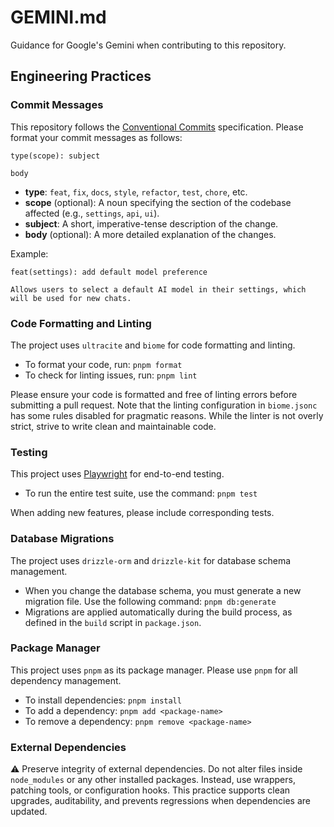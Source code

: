 # GEMINI.md

Guidance for Google's Gemini when contributing to this repository.

## Engineering Practices

### Commit Messages
This repository follows the [Conventional Commits](https://www.conventionalcommits.org/en/v1.0.0/) specification. Please format your commit messages as follows:

```
type(scope): subject

body
```

- **type**: `feat`, `fix`, `docs`, `style`, `refactor`, `test`, `chore`, etc.
- **scope** (optional): A noun specifying the section of the codebase affected (e.g., `settings`, `api`, `ui`).
- **subject**: A short, imperative-tense description of the change.
- **body** (optional): A more detailed explanation of the changes.

Example:
```
feat(settings): add default model preference

Allows users to select a default AI model in their settings, which will be used for new chats.
```

### Code Formatting and Linting
The project uses `ultracite` and `biome` for code formatting and linting.

- To format your code, run: `pnpm format`
- To check for linting issues, run: `pnpm lint`

Please ensure your code is formatted and free of linting errors before submitting a pull request. Note that the linting configuration in `biome.jsonc` has some rules disabled for pragmatic reasons. While the linter is not overly strict, strive to write clean and maintainable code.

### Testing
This project uses [Playwright](https://playwright.dev/) for end-to-end testing.

- To run the entire test suite, use the command: `pnpm test`

When adding new features, please include corresponding tests.

### Database Migrations
The project uses `drizzle-orm` and `drizzle-kit` for database schema management.

- When you change the database schema, you must generate a new migration file. Use the following command: `pnpm db:generate`
- Migrations are applied automatically during the build process, as defined in the `build` script in `package.json`.

### Package Manager
This project uses `pnpm` as its package manager. Please use `pnpm` for all dependency management.

- To install dependencies: `pnpm install`
- To add a dependency: `pnpm add <package-name>`
- To remove a dependency: `pnpm remove <package-name>`

### External Dependencies
⚠️ Preserve integrity of external dependencies.
Do not alter files inside `node_modules` or any other installed packages. Instead, use wrappers, patching tools, or configuration hooks. This practice supports clean upgrades, auditability, and prevents regressions when dependencies are updated.